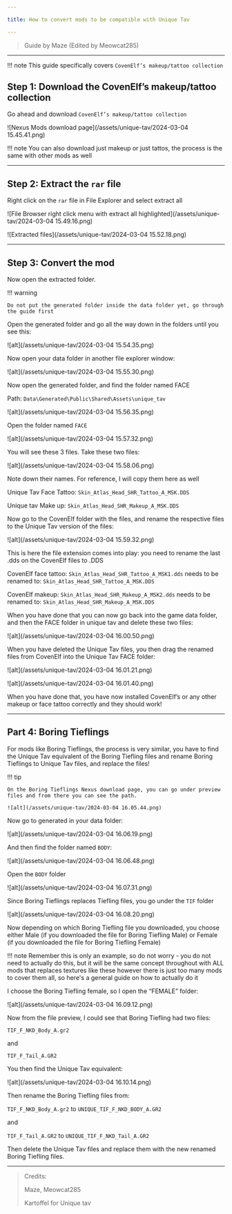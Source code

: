 ```yaml
---

title: How to convert mods to be compatible with Unique Tav

---
```


> Guide by Maze (Edited by Meowcat285)

---

!!! note
    This guide specifically covers `CovenElf’s makeup/tattoo collection`

## Step 1: Download the CovenElf’s makeup/tattoo collection

Go ahead and download `CovenElf’s makeup/tattoo collection`

![Nexus Mods download page](/assets/unique-tav/2024-03-04 15.45.41.png)

!!! note
    You can also download just makeup or just tattos, the process is the same with other mods as well

---

## Step 2: Extract the `rar` file

Right click on the `rar` file in File Explorer and select extract all

![File Browser right click menu with extract all highlighted](/assets/unique-tav/2024-03-04 15.49.16.png)

![Extracted files](/assets/unique-tav/2024-03-04 15.52.18.png)

---

## Step 3: Convert the mod

Now open the extracted folder. 

!!! warning

    Do not put the generated folder inside the data folder yet, go through the guide first

Open the generated folder and go all the way down in the folders until you see this:

![alt](/assets/unique-tav/2024-03-04 15.54.35.png)

Now open your data folder in another file explorer window:

![alt](/assets/unique-tav/2024-03-04 15.55.30.png)

Now open the generated folder, and find the folder named FACE

Path: `Data\Generated\Public\Shared\Assets\unique_tav`

![alt](/assets/unique-tav/2024-03-04 15.56.35.png)

Open the folder named `FACE`

![alt](/assets/unique-tav/2024-03-04 15.57.32.png)

You will see these 3 files. Take these two files:

![alt](/assets/unique-tav/2024-03-04 15.58.06.png)

Note down their names. For reference, I will copy them here as well

Unique Tav Face Tattoo: `Skin_Atlas_Head_SHR_Tattoo_A_MSK.DDS`

Unique tav Make up: `Skin_Atlas_Head_SHR_Makeup_A_MSK.DDS`

Now go to the CovenElf folder with the files, and rename the respective files to the Unique Tav version of the files: 

![alt](/assets/unique-tav/2024-03-04 15.59.32.png)

This is here the file extension comes into play: you need to rename the last .dds on the CovenElf files to .DDS

CovenElf face tattoo: `Skin_Atlas_Head_SHR_Tattoo_A_MSK1.dds` needs to be renamed to: `Skin_Atlas_Head_SHR_Tattoo_A_MSK.DDS`

CovenElf makeup: `Skin_Atlas_Head_SHR_Makeup_A_MSK2.dds` needs to be renamed to: `Skin_Atlas_Head_SHR_Makeup_A_MSK.DDS`

When you have done that you can now go back into the game data folder, and then the FACE folder in unique tav and delete these two files:

![alt](/assets/unique-tav/2024-03-04 16.00.50.png)

When you have deleted the Unique Tav files, you then drag the renamed files from CovenElf into the Unique Tav FACE folder:

![alt](/assets/unique-tav/2024-03-04 16.01.21.png)

![alt](/assets/unique-tav/2024-03-04 16.01.40.png)

When you have done that, you have now installed CovenElf’s or any other makeup or face tattoo correctly and they should work!

---

## Part 4: Boring Tieflings

For mods like Boring Tieflings, the process is very similar, you have to find the Unique Tav equivalent of the Boring Tiefling files and rename Boring Tieflings to Unique Tav files, and replace the files!

!!! tip

    On the Boring Tieflings Nexus download page, you can go under preview files and from there you can see the path.

    ![alt](/assets/unique-tav/2024-03-04 16.05.44.png)

Now go to generated in your data folder:

![alt](/assets/unique-tav/2024-03-04 16.06.19.png)

And then find the folder named `BODY`: 

![alt](/assets/unique-tav/2024-03-04 16.06.48.png)

Open the `BODY` folder

![alt](/assets/unique-tav/2024-03-04 16.07.31.png)

Since Boring Tieflings replaces Tiefling files, you go under the `TIF` folder

![alt](/assets/unique-tav/2024-03-04 16.08.20.png)

Now depending on which Boring Tiefling file you downloaded, you choose either Male (if you downloaded the file for Boring Tiefling Male) or Female (if you downloaded the file for Boring Tiefling Female)

!!! note
    Remember this is only an example, so do not worry - you do not need to actually do this, but it will be the same concept throughout with ALL mods that replaces textures like these however there is just too many mods to cover them all, so here's a general guide on how to actually do it

I choose the Boring Tiefling female, so I open the “FEMALE” folder:

![alt](/assets/unique-tav/2024-03-04 16.09.12.png)

Now from the file preview, I could see that Boring Tiefling had two files: 

`TIF_F_NKD_Body_A.gr2 `

and

`TIF_F_Tail_A.GR2`

You then find the Unique Tav equivalent:

![alt](/assets/unique-tav/2024-03-04 16.10.14.png)

Then rename the Boring Tiefling files from:

`TIF_F_NKD_Body_A.gr2` to `UNIQUE_TIF_F_NKD_BODY_A.GR2`

and

`TIF_F_Tail_A.GR2` to `UNIQUE_TIF_F_NKD_Tail_A.GR2`

Then delete the Unique Tav files and replace them with the new renamed Boring Tiefling files.

---

> Credits:
>
> Maze, Meowcat285
>
> Kartoffel for Unique tav